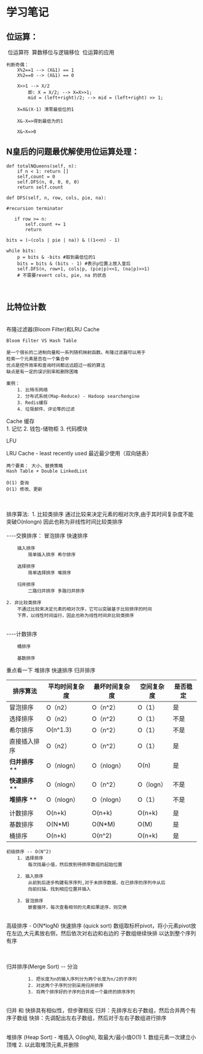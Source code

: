 # 学习笔记

## 位运算：
​	位运算符
​	算数移位与逻辑移位
​	位运算的应用

	判断奇偶：
		X%2==1 --> (X&1) == 1
		X%2==0 --> (X&1) == 0
		
		X>>1 --> X/2
			即: X = X/2; --> X=X>>1;
			mid = (left+right)/2; --> mid = (left+right) >> 1;
			
		X=X&(X-1) 清零最低位的1
		
		X&-X=>得到最低为的1
		
		X&~X=>0

## N皇后的问题最优解使用位运算处理：

```pyt
def totalNQueens(self, n):
	if n < 1: return []
	self,count = 0
	self.DFS(n, 0, 0, 0, 0)
	return self.count
	
def DFS(self, n, row, cols, pie, na):

#recursion terminator

​	if row >= n:
​		self.count += 1
​		return
```


		

	bits = (~(cols | pie | na)) & ((1<<n) - 1)	
	
	while bits:
		p = bits & -bits #取到最低位的1
		bits = bits & (bits - 1) #表示p位置上放入皇后
		self.DFS(n, row+1, cols|p, (pie|p)<<1, (na|p)>>1)
		# 不需要revert cols, pie, na 的状态


​		
## 比特位计数	


​		
布隆过滤器(Bloom Filter)和LRU Cache	


	Bloom Filter VS Hash Table
	
	是一个很长的二进制向量和一系列随机映射函数。布隆过滤器可以用于
	检索一个元素是否在一个集合中
	优点是控件效率和查询时间都远远超过一般的算法
	缺点是有一定的误识别率和删除困难
	
	案例：
		1. 比特币网络
		2. 分布式系统(Map-Reduce) - Hadoop searchengine
		3. Redis缓存
		4. 垃圾邮件、评论等的过滤

Cache 缓存		
	1. 记忆
	2. 钱包-储物柜
	3. 代码模块
	
LFU
	
LRU Cache - least recently used 最近最少使用（双向链表）

	两个要素： 大小、替换策略
	Hash Table + Double LinkedList
	
	O(1) 查询
	O(1) 修改、更新


​	
​	
排序算法:
​	1. 比较类排序
​		通过比较来决定元素的相对次序,由于其时间复杂度不能突破O(nlongn)
​		因此也称为非线性时间比较类排序
​	
​	
	----交换排序：
			冒泡排序  快速排序
		
		插入排序
			简单插入排序 希尔排序
			
		选择排序
			简单选择排序 堆排序
			
		归并排序
			二路归并排序 多路归并排序
	
	2. 非比较类排序
		不通过比较来决定元素的相对次序，它可以突破基于比较排序的时间
		下界，以线性时间运行，因此也称为线性时间非比较类排序


​	
	----计数排序
	
		桶排序
		
		基数排序


重点看一下 堆排序 快速排序 归并排序	
	

| 排序算法        | 平均时间复杂度 | 最坏时间复杂度 | 空间复杂度 | 是否稳定 |
| --------------- | -------------- | -------------- | ---------- | -------- |
| 冒泡排序        | O（n2）        | O（n^2）       | O（1）     | 是       |
| 选择排序        | O（n2）        | O（n^2)        | O（1）     | 不是     |
| 希尔排序        | O(n^1.3)       | O（n^2）       | O（1）     | 不是     |
| 直接插入排序    | O（n2）        | O（n^2）       | O（1）     | 是       |
| **归并排序** ** | O（nlogn）     | O（nlogn）     | O(n)       | 是       |
| **快速排序** ** | O（nlogn）     | O（n^2）       | O（logn）  | 不是     |
| **堆排序** **   | O（nlogn）     | O（nlogn）     | O（1）     | 不是     |
|                 |                |                |            |          |
| 计数排序        | O(n+k)         | O(n+k)         | O(n+k)     | 是       |
| 基数排序        | O(N*M)         | O(N*M)         | O(M)       | 是       |
| 桶排序          | O(n+k)         | O(n^2)         | O(n+k)     | 是       |

	初级排序 -- O(N^2)
		1. 选择排序
			每次找最小值，然后放到待排序数组的起始位置
			
		2. 插入排序
			从前到后逐步构建有序序列,对于未排序数据，在已排序的序列中从后
			向前扫描，找到相应位置并插入
		
		3. 冒泡排序
			嵌套循环，每次查看相邻的元素如果逆序，则交换


​	
	高级排序 - O(N*logN)
		快速排序 (quick sort)
			数组取标杆pivot，将小元素pivot放在左边,大元素放右侧，然后依次对右边和右边的
			子数组继续快排 以达到整个序列有序


​	
​	
		归并排序(Merge Sort) -- 分治
		
			1. 把长度为n的输入序列分为两个长度为n/2的子序列
			2. 对这两个子序列分别采用归并排序
			3. 将两个排序好的子序列合并成一个最终的排序序列


​			
		归并 和 快排具有相似性，但步骤相反
			归并：先排序左右子数组，然后合并两个有序子数组
			快排：先调配出左右子数组，然后对于左右子数组进行排序


​		
		堆排序 (Heap Sort)  - 堆插入 O(logN),  取最大/最小值O(1)
			1. 数组元素一次建立小顶堆
			2. 以此取堆顶元素,并删除


​		
​		
​		
​		
​		
​		
​		
​		
​		
​		
​		
​		
​		
​		
​	